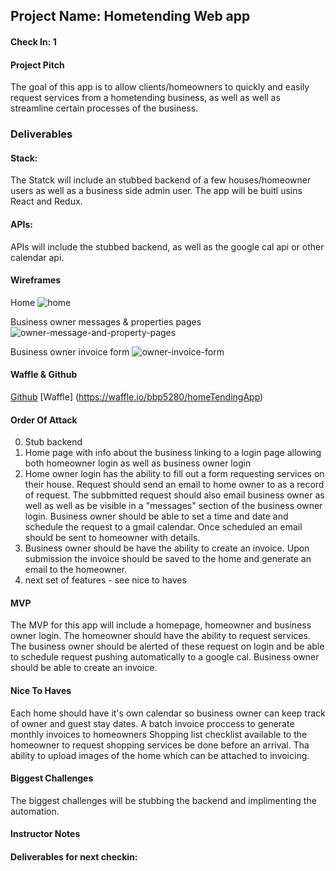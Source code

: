
## Project Name: Hometending Web app

#### Check In: 1

#### Project Pitch
The goal of this app is to allow clients/homeowners to quickly and easily request services from a hometending business, as well as well as streamline certain processes of the business. 

### Deliverables

#### Stack:
The Statck will include an stubbed backend of a few houses/homeowner users as well as a business side admin user.
The app will be buitl usins React and Redux. 

#### APIs:
APIs will include the stubbed backend, as well as the google cal api or other calendar api. 

#### Wireframes

Home
![home](https://user-images.githubusercontent.com/26842728/32000772-08ec3790-b955-11e7-83f9-191a1d8b81f0.jpg)

Business owner messages & properties pages
![owner-message-and-property-pages](https://user-images.githubusercontent.com/26842728/32000815-2b77dbde-b955-11e7-8ab8-92e0787c2f23.jpg)

Business owner invoice form
![owner-invoice-form](https://user-images.githubusercontent.com/26842728/32000910-6b424db2-b955-11e7-9933-b1b841446e8f.jpg)

#### Waffle & Github
[Github](https://github.com/bbp5280/homeTendingApp) 
[Waffle] (https://waffle.io/bbp5280/homeTendingApp)

#### Order Of Attack
0. Stub backend
1. Home page with info about the business linking to a login page allowing both homeowner login as well as business owner login
2. Home owner login has the ability to fill out a form requesting services on their house. Request should send an email to home owner to as a record of request. The subbmitted request should also email business owner as well as well as be visible in a "messages" section of the business owner login. Business owner should be able to set a time and date and schedule the request to a gmail calendar. Once scheduled an email should be sent to homeowner with details. 
3. Business owner should be have the ability to create an invoice. Upon submission the invoice should be saved to the home and generate an email to the homeowner. 
4. next set of features - see nice to haves

#### MVP
The MVP for this app will include a homepage, homeowner and business owner login. The homeowner should have the ability to request services. The business owner should be alerted of these request on login and be able to schedule request pushing automatically to a google cal. Business owner should be able to create an invoice. 

#### Nice To Haves
Each home should have it's own calendar so business owner can keep track of owner and guest stay dates.
A batch invoice proccess to generate monthly invoices to homeowners
Shopping list checklist available to the homeowner to request shopping services be done before an arrival. 
Tha ability to upload images of the home which can be attached to invoicing. 

#### Biggest Challenges
The biggest challenges will be stubbing the backend and implimenting the automation. 

#### Instructor Notes

#### Deliverables for next checkin:
